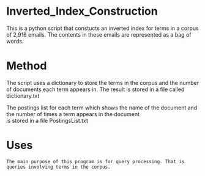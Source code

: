 Inverted_Index_Construction
===========================

 This is a python script that constucts an inverted index for terms in a corpus of 2,916 emails. The contents in these emails
 are represented as a bag of words.
 
 Method
 =======
  The script uses a dictionary to store the terms in the corpus and the number of documents each term appears in. The result
  is stored in a file called dictionary.txt
  
  The postings list for each term which shows the name of the document and the number of times a term appears in the document\
  is stored in a file PostingsList.txt
  
  Uses
  =====
    The main purpose of this program is for query processing. That is queries involving terms in the corpus.
